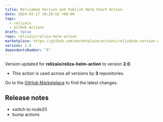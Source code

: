 ```yaml
---
title: RelizaHub Version and Publish Helm Chart Action
date: 2024-03-17 19:20:52 +00:00
tags:
  - relizaio
  - GitHub Actions
draft: false
repo: relizaio/reliza-helm-action
marketplace: https://github.com/marketplace/actions/relizahub-version-and-publish-helm-chart-action
version: 2.0
dependentsNumber: "3"
---
```



Version updated for **relizaio/reliza-helm-action** to version **2.0**.
- This action is used across all versions by **3** repositories.

Go to the [GitHub Marketplace](https://github.com/marketplace/actions/relizahub-version-and-publish-helm-chart-action) to find the latest changes.

## Release notes

- switch to node20
- bump actions
